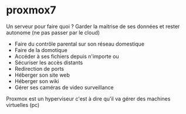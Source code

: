 # proxmox7

Un serveur pour faire quoi ?
Garder la maitrise de ses données et rester autonome
(ne pas passer par le cloud)

- Faire du contrôle parental sur son réseau domestique
- Faire de la domotique
- Accéder à ses fichiers depuis n'importe ou
- Sécuriser les accès distants
- Redirection de ports
- Héberger son site web
- Héberger son wiki
- Gérer ses caméras de video surveillance

Proxmox est un hyperviseur c'est à dire qu'il va gérer des machines virtuelles (pc)

